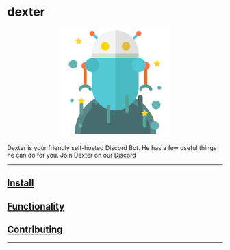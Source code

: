 # dexter

<p align=center><img src="/imgs/dexter_small.png" /></p>

Dexter is your friendly self-hosted Discord Bot. He has a few useful things he can do for you. Join Dexter on our [Discord](https://discord.gg/EADX2EZszC)

---

## [Install](/docs/install.md)

## [Functionality](/docs/functionality.md)

## [Contributing](/docs/CONTRIBUTING.md)

---
